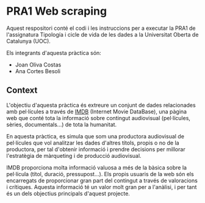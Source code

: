 # PRA1 Web scraping
Aquest respositori conté el codi i les instruccions per a executar la PRA1 de l'assignatura Tipología i cicle de vida de les dades a la Universitat Oberta de Catalunya (UOC).

Els integrants d'aquesta pràctica són:

* Joan Oliva Costas
* Ana Cortes Besoli

## Context
L'objectiu d'aquesta pràctica és extreure un conjunt de dades relacionades amb pel·lícules a través de [IMDB](https://www.imdb.com/) (Internet Movie DataBase), una pàgina web que conté tota la informació sobre contingut audiovisual (pel·lícules, sèries, documentals...) de tota la humanitat. 

En aquesta pràctica, es simula que som una productora audiovisual de pel·lícules que vol analitzar les dades d'altres títols, propis o no de la productora, per tal d'obtenir informació i prendre decisions per millorar l'estratègia de màrqueting i de producció audiovisual.

IMDB proporciona molta informació valuosa a més de la bàsica sobre la pel·lícula (títol, duració, pressupost...). Els propis usuaris de la web són els encarregats de proporcionar gran part del contingut a través de valoracions i crítiques. Aquesta informació té un valor molt gran per a l'anàlisi, i per tant és un dels objectius principals d'aquest projecte.





